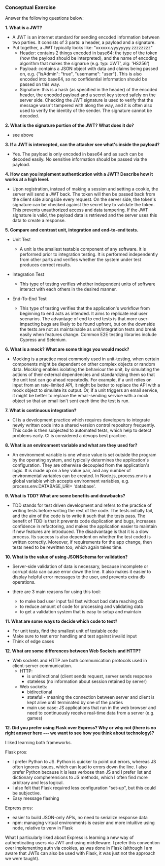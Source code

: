 ### Conceptual Exercise

Answer the following questions below:

 **1. What is a JWT?**

- A JWT is an internet standard for sending encoded information between two parties. It consists of 3 parts: a header, a payload and a signature.
- Put together, a JWT typically looks like: "xxxxxx.yyyyyyyy.zzzzzzzz" 
	- Header: contains 2 things encoded in base64: the type of the token (how the payload should be interpreted), and the name of encoding algorithm that makes the signarue (e.g. typ: 'JWT', alg: 'HS256')
	- Payload: contains a JSON object with data and claims being passed on, e.g. {"isAdmin": "true", "username": "user"}. This is also encoded into base64, so no confidential information should be passed on this way. 
	- Signature: this is a hash (as specified in the header) of the encoded header, the encoded payload and a secret key stored safely on the server side. Checking the JWT signature is used to verify that the message wasn't tampered with along the way, and it is often also used to verify the identity of the sender. The signature cannot be decoded. 

**2. What is the signature portion of the JWT?  What does it do?**

* see above



**3. If a JWT is intercepted, can the attacker see what's inside the payload?** 

* Yes. The payload is only encoded in base64 and as such can be decoded easily. No sensitive information should be passed via the payload. 



**4. How can you implement authentication with a JWT?  Describe how it works at a high level.**

* Upon registration, instead of making a session and setting a cookie, the server will send a JWT back. The token will then be passed back from the client side alongside every request. On the server side, the token's signature can be checked against the secret key to validate the token. This prevents unauthorized access and data tampering. If the JWT signature is valid, the payload data is retrieved and the server uses this data to create a response. 



**5. Compare and contrast unit, integration and end-to-end tests.** 

* Unit Test   

	* A unit is the smallest testable component of any software. It is performed prior to integration testing. It is performed independently from other parts and verifies whether the system under test produces correct results. 
* Integration Test
	* This type of testing verifies whether independent units of software interact with each others in the desired manner. 
* End-To-End Test
	* This type of testing verifies that the application's workflow from beginning to end acts as intended. It aims to replicate real user scenarios. The advantage of end to end tests is that more user-impacting bugs are likely to be found upfront, but on the downside the tests are not as maintainable as unit/integration tests and break easily when features change. Common E2E testing libraries include Cypress and Selenium. 

**6. What is a mock? What are some things you would mock?**

* Mocking is a practice most commonly used in unit-testing, when certain components might be dependent on other complex objects or random data. Mocking enables isolating the behaviour the unit, by simulating the actions of their external dependencies and standardizing them so that the unit test can go ahead repeatedly. For example, if a unit relies on input from an rate-limited API, it might be better to replace the API with a mock object to simulate its output. Or, if a unit triggers an email service, it might be better to replace the email-sending service with a mock object so that an email isn't sent each time the test is run. 

**7. What is continuous integration?**

* CI is a development practice which requires developers to integrate newly written code into a shared version control repository frequently. This code is then subjected to automated tests, which help to detect problems early. CI is considered a devops best practice. 

**8. What is an environment variable and what are they used for?**

* An environment variable is one whose value is set outside the program by the operating system, and typically determines the application's configuration. They are otherwise decoupled from the application's logic. It is made up on a key value pair, and any number of environmental variables can be created. In Node.js, process.env is a global variable which accepts environment variables, e.g. process.env.DATABASE_URI= 'database'. 

**9. What is TDD? What are some benefits and drawbacks?**

* TDD stands for test driven development and refers to the practice of writing tests before writing the rest of the code. The tests initially fail, and the aim of the code is to write it such that the tests pass. The benefit of TDD is that it prevents code duplication and bugs, increases confidence in refactoring, and makes the application easier to maintain if new features are introduced. The disadvantage is that it is a slow process. Its success is also dependent on whether the test coded is written correctly. Moreover, if requirements for the app change, then tests need to be rewritten too, which again takes time. 


**10.  What is the value of using JSONSchema for validation?**

* Server-side validation of data is necessary, because incomplete or corrupt data can cause error down the line. It also makes it easier to display helpful error messages to the user, and prevents extra db operations. 

* there are 3 main reasons for using this tool: 
	* to make bad user input fail fast without bad data reaching db
	* 	to reduce amount of code for processing and validating data
	*  to get a validation system that is easy to setup and maintain

**11. What are some ways to decide which code to test?**

* For unit tests, find the smallest unit of testable code 
* Make sure to test error handling and test against invalid input
* Think of edge cases


**12. What are some differences between Web Sockets and HTTP?**

* Web sockets and HTTP are both communication protocols used in client-server communication. 
	* HTTP: 
		* is unidirectional (client sends request, server sends response
		* stateless (no information about session retained by server)
	* Web sockets: 
		* bidirectional	 
		* stateful - meaning the connection between server and client is kept alive until terminated by one of the parties
		* main use case: JS applications that run in the web browser and need to continuously receive real-time data from a server (e.g. games)

**12. Did you prefer using Flask over Express? Why or why not (there is no right 
  answer here --- we want to see how you think about technology)?**
  
  I liked learning both frameworks. 
  
Flask pros: 

* I prefer Python to JS. Python is quicker to point out errors, whereas JS often ignores issues, which can lead to errors down the line. I also prefer Python because it is less verbose than JS and I prefer list and dictionary compherensions to JS methods, which I often find more arbitrary and less logical. 
* I also felt that Flask required less configuration "set-up", but this could be subjective.
* Easy message flashing

Express pros: 

* easier to build JSON-only APIs, no need to serialize response data
* npm: managing virtual environments is easier and more intuitive using node, relative to venv in Flask
  
 What I particularly liked about Express is learning a new way of authenticating users via JWT and using middleware. I prefer this convention over implementing auth via cookies, as was done in Flask (although I am aware that JWTs can also be used with Flask, it was just not the approach we were taught).  